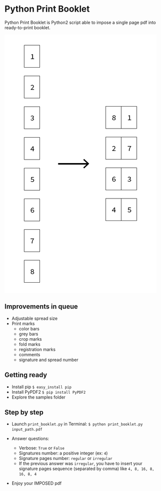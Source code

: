 Python Print Booklet
============

Python Print Booklet is Python2 script able to impose a single page pdf into ready-to-print booklet.

![Example](example_diagram.png "Example")

## Improvements in queue
* Adjustable spread size
* Print marks
  * color bars
  * grey bars
  * crop marks
  * fold marks
  * registration marks
  * comments
  * signature and spread number


## Getting ready

* Install pip `$ easy_install pip`
* Install PyPDF2 `$ pip install PyPDF2`
* Explore the samples folder


## Step by step

* Launch `print_booklet.py` in Terminal:
`$ python print_booklet.py input_path.pdf`

* Answer questions:
  * Verbose: `True` or `False`
  * Signatures number: a positive integer (ex: `4`)
  * Signature pages number: `regular` or `irregular`
  * If the previous answer was `irregular`, you have to insert your signature pages sequence (separated by comma) like `4, 8, 16, 8, 16, 8, 4`

* Enjoy your IMPOSED pdf

